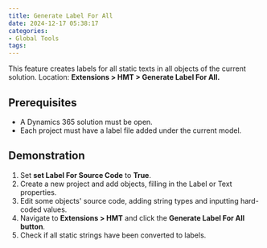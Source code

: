 ```yaml
---
title: Generate Label For All
date: 2024-12-17 05:38:17
categories: 
- Global Tools
tags:
---
```


This feature creates labels for all static texts in all objects of the current solution. Location: **Extensions > HMT > Generate Label For All.**

## Prerequisites

- A Dynamics 365 solution must be open.
- Each project must have a label file added under the current model.

## Demonstration

1. Set **set Label For Source Code** to **True**.
2. Create a new project and add objects, filling in the Label or Text properties.
3. Edit some objects' source code, adding string types and inputting hard-coded values.
4. Navigate to **Extensions > HMT** and click the **Generate Label For All button**.
5. Check if all static strings have been converted to labels.